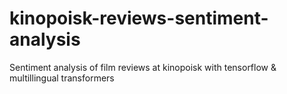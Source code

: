 # kinopoisk-reviews-sentiment-analysis
Sentiment analysis of film reviews at kinopoisk with tensorflow &amp; multillingual transformers
